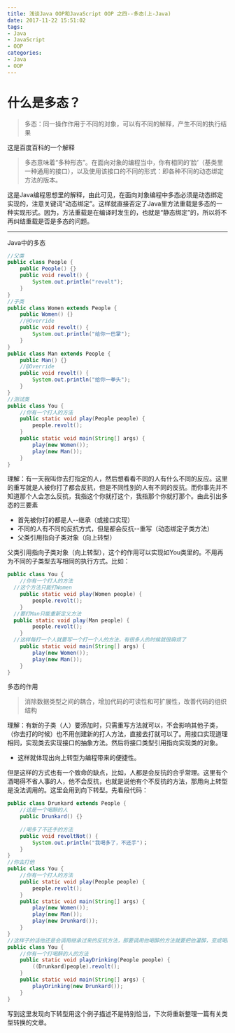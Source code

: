 ```yaml
---
title: 浅谈Java OOP和JavaScript OOP 之四--多态(上-Java)
date: 2017-11-22 15:51:02
tags: 
- Java
- JavaScript 
- OOP
categories: 
- Java 
- OOP
---
```

# 什么是多态？
> 多态：同一操作作用于不同的对象，可以有不同的解释，产生不同的执行结果

这是百度百科的一个解释

> 多态意味着“多种形态”。在面向对象的编程当中，你有相同的’脸’（基类里一种通用的接口），以及使用该接口的不同的形式：即各种不同的动态绑定方法的版本。

这是Java编程思想里的解释，由此可见，在面向对象编程中多态必须是动态绑定实现的，注意关键词“动态绑定”。这样就直接否定了Java里方法重载是多态的一种实现形式。因为，方法重载是在编译时发生的，也就是“静态绑定”的，所以将不再纠结重载是否是多态的问题。

<!-- more -->
****************************************************
Java中的多态
```java
//父类
public class People {
	public People() {}
	public void revolt() {
		System.out.println("revolt");
	}
}
//子类
public class Women extends People {
	public Women() {}
	//@Override
	public void revolt() {
		System.out.println("给你一巴掌");
	}
}
public class Man extends People {
	public Man() {}
	//@Override
	public void revolt() {
		System.out.println("给你一拳头");
	}
}
//测试类
public class You {
	//你有一个打人的方法
	public static void play(People people) {
		people.revolt();
	}
	public static void main(String[] args) {
		play(new Women());
		play(new Man());
	}
}
```
理解：有一天我叫你去打指定的人，然后想看看不同的人有什么不同的反应。这里的重写就是人被你打了都会反抗，但是不同性别的人有不同的反抗。而你事先并不知道那个人会怎么反抗，我指这个你就打这个，我指那个你就打那个。由此引出多态的三要素
* 首先被你打的都是人--继承（或接口实现）
* 不同的人有不同的反抗方式，但是都会反抗--重写（动态绑定子类方法）
* 父类引用指向子类对象（向上转型）

父类引用指向子类对象（向上转型），这个的作用可以实现如You类里的。不用再为不同的子类型去写相同的执行方式。比如：
```java
public class You {
	//你有一个打人的方法
  //这个方法只能打Women
	public static void play(Women people) {
		people.revolt();
	}
  //要打Man只能重新定义方法
  public static void play(Man people) {
		people.revolt();
	}
  //这样每打一个人就要写一个打一个人的方法，有很多人的时候就很麻烦了
	public static void main(String[] args) {
		play(new Women());
		play(new Man());
	}
}
```
多态的作用
> 消除数据类型之间的耦合，增加代码的可读性和可扩展性，改善代码的组织结构

理解：有新的子类（人）要添加时，只需重写方法就可以，不会影响其他子类，（你去打的时候）也不用创建新的打人方法，直接去打就可以了。用接口实现道理相同，实现类去实现接口的抽象方法。然后将接口类型引用指向实现类的对象。
* 这样就体现出向上转型为编程带来的便捷性。

但是这样的方式也有一个致命的缺点，比如，人都是会反抗的合乎常理。这里有个酒喝得不省人事的人，他不会反抗，也就是说他有个不反抗的方法，那用向上转型是没法调用的。这里会用到向下转型。先看段代码：
```java
public class Drunkard extends People {
	//这是一个喝醉的人
	public Drunkard() {}
		
	//喝多了不还手的方法
	public void revoltNot() {
		System.out.println("我喝多了，不还手")；
	}
}
//你去打他
public class You {
	//你有一个打人的方法
	public static void play(People people) {
		people.revolt();
	}
	public static void main(String[] args) {
		play(new Women());
		play(new Man());
		play(new Drunkard());
	}
}
//这样子的话他还是会调用继承过来的反抗方法，那要调用他喝醉的方法就要把他灌醉，变成喝醉的人。
public class You {
	//你有一个打喝醉的人的方法
	public static void playDrinking(People people) {
		((Drunkard)people).revolt();
	}
	public static void main(String[] args) {
		playDrinking(new Drunkard());
	}
}
```
写到这里发现向下转型用这个例子描述不是特别恰当，下次将重新整理一篇有关类型转换的文章。